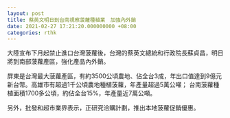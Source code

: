 ```yaml
---
layout: post
title: 蔡英文明日到台南視察菠蘿種植業　加強內外銷
date: 2021-02-27 17:21:20.000000000 +08:00
categories: rthk
---
```


大陸宣布下月起禁止進口台灣菠蘿後，台灣的蔡英文總統和行政院長蘇貞昌，明日將到南部菠蘿產區，強化產品內外銷。

屏東是台灣最大菠蘿產區，有約3500公頃農地、佔全台3成，年出口值達到9億元新台幣。高雄市有超過1千公頃農地種植菠蘿，年產量超過5萬公噸； 台南菠蘿種植面積1700多公頃，約佔全台15%，年產量近7萬公噸。

另外，批發和超市業界表示，正研究洽購計劃，推出本地菠蘿促銷優惠。
